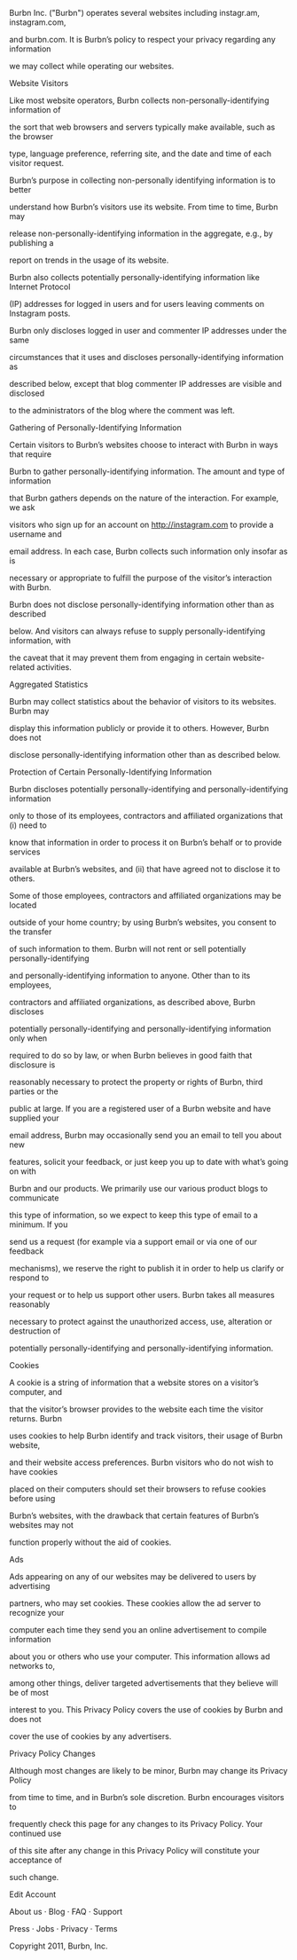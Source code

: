 Burbn Inc. ("Burbn") operates several websites including instagr.am, instagram.com,

and burbn.com. It is Burbn’s policy to respect your privacy regarding any information

we may collect while operating our websites.

Website Visitors

Like most website operators, Burbn collects non-personally-identifying information of

the sort that web browsers and servers typically make available, such as the browser

type, language preference, referring site, and the date and time of each visitor request.

Burbn’s purpose in collecting non-personally identifying information is to better

understand how Burbn’s visitors use its website. From time to time, Burbn may

release non-personally-identifying information in the aggregate, e.g., by publishing a

report on trends in the usage of its website.

Burbn also collects potentially personally-identifying information like Internet Protocol

(IP) addresses for logged in users and for users leaving comments on Instagram posts.

Burbn only discloses logged in user and commenter IP addresses under the same

circumstances that it uses and discloses personally-identifying information as

described below, except that blog commenter IP addresses are visible and disclosed

to the administrators of the blog where the comment was left.

Gathering of Personally-Identifying Information

Certain visitors to Burbn’s websites choose to interact with Burbn in ways that require

Burbn to gather personally-identifying information. The amount and type of information

that Burbn gathers depends on the nature of the interaction. For example, we ask

visitors who sign up for an account on http://instagram.com to provide a username and

email address. In each case, Burbn collects such information only insofar as is

necessary or appropriate to fulfill the purpose of the visitor’s interaction with Burbn.

Burbn does not disclose personally-identifying information other than as described

below. And visitors can always refuse to supply personally-identifying information, with

the caveat that it may prevent them from engaging in certain website-related activities.

Aggregated Statistics

Burbn may collect statistics about the behavior of visitors to its websites. Burbn may

display this information publicly or provide it to others. However, Burbn does not

disclose personally-identifying information other than as described below.

Protection of Certain Personally-Identifying Information

Burbn discloses potentially personally-identifying and personally-identifying information

only to those of its employees, contractors and affiliated organizations that (i) need to

know that information in order to process it on Burbn’s behalf or to provide services

available at Burbn’s websites, and (ii) that have agreed not to disclose it to others.

Some of those employees, contractors and affiliated organizations may be located

outside of your home country; by using Burbn’s websites, you consent to the transfer

of such information to them. Burbn will not rent or sell potentially personally-identifying

and personally-identifying information to anyone. Other than to its employees,

contractors and affiliated organizations, as described above, Burbn discloses

potentially personally-identifying and personally-identifying information only when

required to do so by law, or when Burbn believes in good faith that disclosure is

reasonably necessary to protect the property or rights of Burbn, third parties or the

public at large. If you are a registered user of a Burbn website and have supplied your

email address, Burbn may occasionally send you an email to tell you about new

features, solicit your feedback, or just keep you up to date with what’s going on with

Burbn and our products. We primarily use our various product blogs to communicate

this type of information, so we expect to keep this type of email to a minimum. If you

send us a request (for example via a support email or via one of our feedback

mechanisms), we reserve the right to publish it in order to help us clarify or respond to

your request or to help us support other users. Burbn takes all measures reasonably

necessary to protect against the unauthorized access, use, alteration or destruction of

potentially personally-identifying and personally-identifying information.

Cookies

A cookie is a string of information that a website stores on a visitor’s computer, and

that the visitor’s browser provides to the website each time the visitor returns. Burbn

uses cookies to help Burbn identify and track visitors, their usage of Burbn website,

and their website access preferences. Burbn visitors who do not wish to have cookies

placed on their computers should set their browsers to refuse cookies before using

Burbn’s websites, with the drawback that certain features of Burbn’s websites may not

function properly without the aid of cookies.

Ads

Ads appearing on any of our websites may be delivered to users by advertising

partners, who may set cookies. These cookies allow the ad server to recognize your

computer each time they send you an online advertisement to compile information

about you or others who use your computer. This information allows ad networks to,

among other things, deliver targeted advertisements that they believe will be of most

interest to you. This Privacy Policy covers the use of cookies by Burbn and does not

cover the use of cookies by any advertisers.

Privacy Policy Changes

Although most changes are likely to be minor, Burbn may change its Privacy Policy

from time to time, and in Burbn’s sole discretion. Burbn encourages visitors to

frequently check this page for any changes to its Privacy Policy. Your continued use

of this site after any change in this Privacy Policy will constitute your acceptance of

such change.

Edit Account

About us · Blog · FAQ · Support 

Press · Jobs · Privacy · Terms

Copyright 2011, Burbn, Inc.
